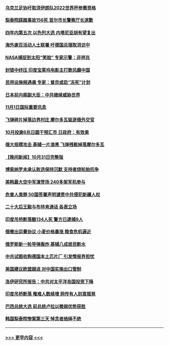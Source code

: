 #### [乌克兰足协吁取消伊朗队2022世界杯参赛资格](../pages/prog202/a103565002.md?t=11020450) 
#### [梨泰院踩踏事故156死 首尔市长警察厅长道歉](../pages/prog202/a103565021.md?t=11020450) 
#### [四年内第五次 以色列大选 内塔尼亚胡有望复出](../pages/prog202/a103565017.md?t=11020450) 
#### [海外逾百活动人士联署 吁德国总理取消访中](../pages/prog202/a103564875.md?t=11020450) 
#### [NASA捕捉到太阳“笑脸” 专家示警：非祥兆](../pages/prog202/a103564792.md?t=11020450) 
#### [封锁中纾压 印度宝莱坞电影主打歌风靡中国](../pages/prog202/a103564787.md?t=11020450) 
#### [民用设施频遇袭 专家：普京或启“冻死”计划](../pages/prog202/a103564777.md?t=11020450) 
#### [日本前内阁副大臣：中共继续威胁世界](../pages/prog202/a103564754.md?t=11020450) 
#### [11月1日国际重要讯息](../pages/prog202/a103564752.md?t=11020450) 
#### [飞弹碎片掉落边界村庄 摩尔多瓦驱逐俄外交官](../pages/prog202/a103564680.md?t=11020450) 
#### [10月投逾6兆日圆干预汇市 日政府：有效果](../pages/prog202/a103564666.md?t=11020450) 
#### [俄大规模攻击 基辅一片漆黑 飞弹残骸掉落摩尔多瓦](../pages/prog202/a103564633.md?t=11020450) 
#### [【晚间新闻】10月31日完整版](../pages/prog202/a103564496.md?t=11020450) 
#### [博索纳罗未承认败选保持沉默 支持者烧轮胎抗争](../pages/prog202/a103564536.md?t=11020450) 
#### [美韩最大空中军演登场 240多架军机参与](../pages/prog202/a103564539.md?t=11020450) 
#### [危害人类罪 50国签署声明谴责中共侵犯新疆人权](../pages/prog202/a103564521.md?t=11020450) 
#### [二十大后王毅与布林肯通话 各表立场](../pages/prog202/a103564174.md?t=11020450) 
#### [印度吊桥断落酿134人死 警方已逮捕9人](../pages/prog202/a103564374.md?t=11020450) 
#### [俄撤出运量协议 小麦价格暴涨 粮食危机逼近](../pages/prog202/a103564372.md?t=11020450) 
#### [俄罗斯新一轮导弹轰炸 基辅八成居民断水](../pages/prog202/a103564368.md?t=11020450) 
#### [中共试图收购德国本土芯片厂 引发情报界担忧](../pages/prog202/a103564296.md?t=11020450) 
#### [美国建议欧盟跟进 对中国实施出口管制](../pages/prog202/a103564199.md?t=11020450) 
#### [洛伊研究所报告：中共对太平洋岛国投资下降](../pages/prog202/a103564179.md?t=11020450) 
#### [印度吊桥断落 罹难人数续增 网传有人刻意摇晃](../pages/prog202/a103564171.md?t=11020450) 
#### [巴西总统大选 前总统卢拉以微弱优势获胜](../pages/prog202/a103564181.md?t=11020450) 
#### [韩国梨泰院惨案第三天 悼念者络绎不绝](../pages/prog202/a103564173.md?t=11020450) 

----
#### [ >>> 更早内容 <<< ](../indexes/prog202-earlier.md)
